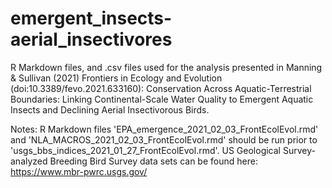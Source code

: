 # emergent_insects-aerial_insectivores
R Markdown files, and .csv files used for the analysis presented in Manning & Sullivan (2021) Frontiers in Ecology and Evolution (doi:10.3389/fevo.2021.633160): Conservation Across Aquatic-Terrestrial Boundaries: Linking Continental-Scale Water Quality to Emergent Aquatic Insects and Declining Aerial Insectivorous Birds.

Notes: R Markdown files 'EPA_emergence_2021_02_03_FrontEcolEvol.rmd' and 'NLA_MACROS_2021_02_03_FrontEcolEvol.rmd' should be run prior to 'usgs_bbs_indices_2021_01_27_FrontEcolEvol.rmd'. US Geological Survey-analyzed Breeding Bird Survey data sets can be found here: https://www.mbr-pwrc.usgs.gov/
